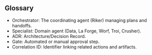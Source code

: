 ## Glossary

- Orchestrator: The coordinating agent (Riker) managing plans and handoffs.
- Specialist: Domain agent (Data, La Forge, Worf, Troi, Crusher).
- ADR: Architecture/Decision Record.
- Gate: Automated or manual approval step.
- Correlation ID: Identifier linking related actions and artifacts.


